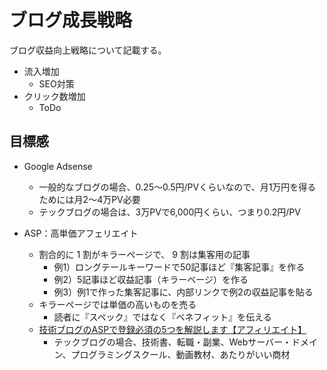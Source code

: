 # ブログ成長戦略

ブログ収益向上戦略について記載する。

- 流入増加
  - SEO対策
- クリック数増加
  - ToDo

## 目標感

- Google Adsense
  - 一般的なブログの場合、0.25〜0.5円/PVくらいなので、月1万円を得るためには月2〜4万PV必要
  - テックブログの場合は、3万PVで6,000円くらい、つまり0.2円/PV

- ASP：高単価アフェリエイト
  - 割合的に 1 割がキラーページで、 9 割は集客用の記事
    - 例1）ロングテールキーワードで50記事ほど『集客記事』を作る
    - 例2）5記事ほど収益記事（キラーページ）を作る
    - 例3）例1で作った集客記事に、内部リンクで例2の収益記事を貼る
  - キラーページでは単価の高いものを売る
    - 読者に『スペック』ではなく『ベネフィット』を伝える
  - [技術ブログのASPで登録必須の5つを解説します【アフィリエイト】](https://applis.io/posts/asp-for-tech-blog-affiliates)
    - テックブログの場合、技術書、転職・副業、Webサーバー・ドメイン、プログラミングスクール、動画教材、あたりがいい商材